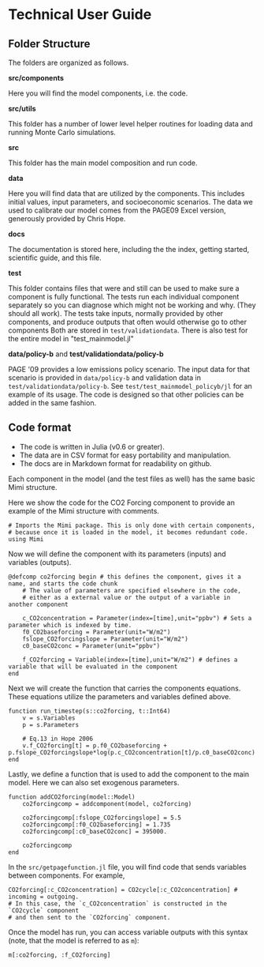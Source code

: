 # Technical User Guide

## Folder Structure

The folders are organized as follows.

**src/components**

Here you will find the model components, i.e. the code.

**src/utils**

This folder has a number of lower level helper routines for loading data and running Monte Carlo simulations.

**src**

This folder has the main model composition and run code.

**data**

Here you will find data that are utilized by the components. This
includes initial values, input parameters, and socioeconomic
scenarios. The data we used to calibrate our model comes from the
PAGE09 Excel version, generously provided by Chris Hope.

**docs**

The documentation is stored here, including the the index, getting
started, scientific guide, and this file.

**test**

This folder contains files that were and still can be used to make
sure a component is fully functional. The tests run each individual
component separately so you can diagnose which might not be working
and why. (They should all work). The tests take inputs, normally
provided by other components, and produce outputs that often would
otherwise go to other components  Both are stored in
`test/validationdata`. There is also test for the entire model in "test_mainmodel.jl"

**data/policy-b** and **test/validationdata/policy-b**

PAGE '09 provides a low emissions policy scenario.  The input data for
that scenario is provided in `data/policy-b` and validation data in
`test/validationdata/policy-b`.  See `test/test_mainmodel_policyb/jl`
for an example of its usage.  The code is designed so that other
policies can be added in the same fashion.

## Code format

 - The code is written in Julia (v0.6 or greater).
 - The data are in CSV format for easy portability and manipulation.
 - The docs are in Markdown format for readability on github.

Each component in the model (and the test files as well) has the same basic Mimi structure.

Here we show the code for the CO2 Forcing component to provide an example of the Mimi structure with comments.

```
# Imports the Mimi package. This is only done with certain components,
# because once it is loaded in the model, it becomes redundant code.
using Mimi
```

Now we will define the component with its parameters (inputs) and
variables (outputs).

```
@defcomp co2forcing begin # this defines the component, gives it a name, and starts the code chunk
    # The value of parameters are specified elsewhere in the code,
    # either as a external value or the output of a variable in another component

    c_CO2concentration = Parameter(index=[time],unit="ppbv") # Sets a parameter which is indexed by time.
    f0_CO2baseforcing = Parameter(unit="W/m2")
    fslope_CO2forcingslope = Parameter(unit="W/m2")
    c0_baseCO2conc = Parameter(unit="ppbv")
	
    f_CO2forcing = Variable(index=[time],unit="W/m2") # defines a variable that will be evaluated in the component
end
```

Next we will create the function that carries the components equations. These equations utilize the parameters and variables defined above.

```
function run_timestep(s::co2forcing, t::Int64)
    v = s.Variables
    p = s.Parameters

    # Eq.13 in Hope 2006
    v.f_CO2forcing[t] = p.f0_CO2baseforcing + p.fslope_CO2forcingslope*log(p.c_CO2concentration[t]/p.c0_baseCO2conc)
end
```

Lastly, we define a function that is used to add the component to the main model. Here we can also set exogenous parameters.

```
function addCO2forcing(model::Model)
    co2forcingcomp = addcomponent(model, co2forcing)

    co2forcingcomp[:fslope_CO2forcingslope] = 5.5
    co2forcingcomp[:f0_CO2baseforcing] = 1.735
    co2forcingcomp[:c0_baseCO2conc] = 395000.

    co2forcingcomp
end
```

In the `src/getpagefunction.jl` file, you will find code that sends variables between components. For example,

```
CO2forcing[:c_CO2concentration] = CO2cycle[:c_CO2concentration] # incoming = outgoing.
# In this case, the `c_CO2concentration` is constructed in the `CO2cycle` component
# and then sent to the `CO2forcing` component.
```

Once the model has run, you can access variable outputs with this
syntax (note, that the model is referred to as `m`):

```
m[:co2forcing, :f_CO2forcing]
```
